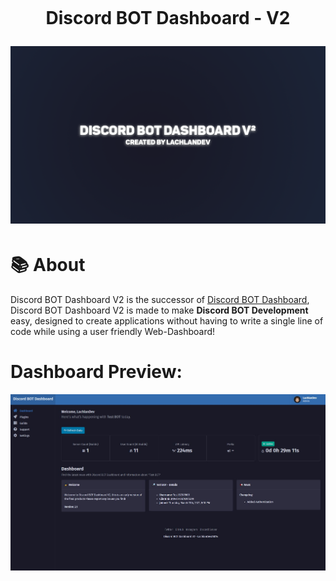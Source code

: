 <h1 align="center">
    <br>
    <p>Discord BOT Dashboard - V2</p>
<img src="./content/headerimage.png">
</h1>

# 📚 About
Discord BOT Dashboard V2 is the successor of <a href="https://github.com/LachlanDev/Discord-BOT-Dashboard" target="_blank">Discord BOT Dashboard</a>, Discord BOT Dashboard V2 is made to make **Discord BOT Development** easy, designed to create applications without having to write a single line of code while using a user friendly Web-Dashboard!

# Dashboard Preview:
<img src="./content/dashprev.JPG">
